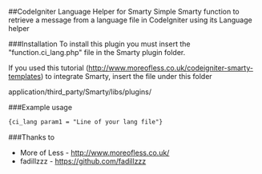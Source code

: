 ##CodeIgniter Language Helper for Smarty
Simple Smarty function to retrieve a message from a language file in CodeIgniter using its Language helper

###Installation
To install this plugin you must insert the "function.ci_lang.php" file in the Smarty plugin folder.

If you used this tutorial (http://www.moreofless.co.uk/codeigniter-smarty-templates) to integrate Smarty, insert the file under this folder

application/third_party/Smarty/libs/plugins/


###Example usage
```html
{ci_lang param1 = "Line of your lang file"}
```

###Thanks to 
* More of Less - http://www.moreofless.co.uk/
* fadillzzz - https://github.com/fadillzzz
